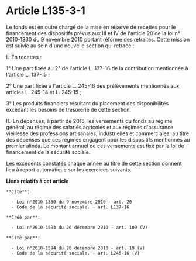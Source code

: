 # Article L135-3-1

Le fonds est en outre chargé de la mise en réserve de recettes pour le financement des dispositifs prévus aux III et IV de
l'article 20 de la loi n° 2010-1330 du 9 novembre 2010 portant réforme des retraites. Cette mission est suivie au sein d'une
nouvelle section qui retrace : 

I.-En recettes : 

1° Une part fixée au 2° de l'article L. 137-16 de la contribution mentionnée à l'article L. 137-15 ; 

2° Une part fixée à l'article L. 245-16 des prélèvements mentionnés aux articles L. 245-14 et L. 245-15 ; 

3° Les produits financiers résultant du placement des disponibilités excédant les besoins de trésorerie de cette section. 

II.-En dépenses, à partir de 2016, les versements du fonds au régime général, au régime des salariés agricoles et aux régimes
d'assurance vieillesse des professions artisanales, industrielles et commerciales, au titre des dépenses que ces régimes
engagent pour les dispositifs mentionnés au premier alinéa. Le montant annuel de ces versements est fixé par la loi de
financement de la sécurité sociale. 

Les excédents constatés chaque année au titre de cette section donnent lieu à report automatique sur les exercices suivants.

**Liens relatifs à cet article**

	**Cite**:

	  - Loi n°2010-1330 du 9 novembre 2010 - art. 20
	  - Code de la sécurité sociale. - art. L137-16

	**Créé par**:

	  - Loi n°2010-1594 du 20 décembre 2010 - art. 109 (V)

	**Cité par**:

	  - Loi n°2010-1594 du 20 décembre 2010 - art. 19 (V)
	  - Code de la sécurité sociale. - art. L245-16 (V)
